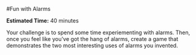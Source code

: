 #Fun with Alarms

**Estimated Time:** 40 minutes

Your challenge is to spend some time experiementing with alarms. Then, once you feel like you've got the hang of alarms, create a game that demonstrates the two most interesting uses of alarms you invented.
